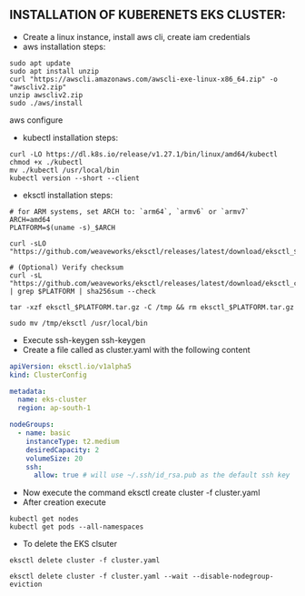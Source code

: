 INSTALLATION OF KUBERENETS EKS CLUSTER:
----------------------------------------
* Create a linux instance, install aws cli, create iam credentials
* aws installation steps:
```
sudo apt update
sudo apt install unzip 
curl "https://awscli.amazonaws.com/awscli-exe-linux-x86_64.zip" -o "awscliv2.zip"
unzip awscliv2.zip
sudo ./aws/install
```
aws configure
* kubectl installation steps:
```
curl -LO https://dl.k8s.io/release/v1.27.1/bin/linux/amd64/kubectl
chmod +x ./kubectl
mv ./kubectl /usr/local/bin 
kubectl version --short --client
```
* eksctl installation steps:
```
# for ARM systems, set ARCH to: `arm64`, `armv6` or `armv7`
ARCH=amd64
PLATFORM=$(uname -s)_$ARCH

curl -sLO "https://github.com/weaveworks/eksctl/releases/latest/download/eksctl_$PLATFORM.tar.gz"

# (Optional) Verify checksum
curl -sL "https://github.com/weaveworks/eksctl/releases/latest/download/eksctl_checksums.txt" | grep $PLATFORM | sha256sum --check

tar -xzf eksctl_$PLATFORM.tar.gz -C /tmp && rm eksctl_$PLATFORM.tar.gz

sudo mv /tmp/eksctl /usr/local/bin
```
* Execute ssh-keygen ssh-keygen
* Create a file called as cluster.yaml with the following content
```yaml
apiVersion: eksctl.io/v1alpha5
kind: ClusterConfig

metadata:
  name: eks-cluster
  region: ap-south-1

nodeGroups:
  - name: basic
    instanceType: t2.medium
    desiredCapacity: 2
    volumeSize: 20
    ssh:
      allow: true # will use ~/.ssh/id_rsa.pub as the default ssh key
```
* Now execute the command eksctl create cluster -f cluster.yaml      
* After creation execute
```
kubectl get nodes
kubectl get pods --all-namespaces
```
* To delete the EKS clsuter
```
eksctl delete cluster -f cluster.yaml  
```
```
eksctl delete cluster -f cluster.yaml --wait --disable-nodegroup-eviction
```